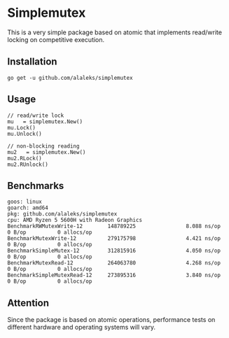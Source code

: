# Simplemutex

This is a very simple package based on atomic that implements read/write locking on competitive execution.

## Installation

```go get -u github.com/alaleks/simplemutex```

## Usage
```
// read/write lock
mu   = simplemutex.New()
mu.Lock()
mu.Unlock()

// non-blocking reading
mu2   = simplemutex.New()
mu2.RLock()
mu2.RUnlock()
``` 

## Benchmarks
```
goos: linux
goarch: amd64
pkg: github.com/alaleks/simplemutex
cpu: AMD Ryzen 5 5600H with Radeon Graphics         
BenchmarkRWMutexWrite-12        148789225                8.088 ns/op           0 B/op          0 allocs/op
BenchmarkMutexWrite-12          279175798                4.421 ns/op           0 B/op          0 allocs/op
BenchmarkSimpleMutex-12         312815916                4.050 ns/op           0 B/op          0 allocs/op
BenchmarkMutexRead-12           264063780                4.268 ns/op           0 B/op          0 allocs/op
BenchmarkSimpleMutexRead-12     273895316                3.840 ns/op           0 B/op          0 allocs/op
```

## Attention
Since the package is based on atomic operations, performance tests on different hardware and operating systems will vary.